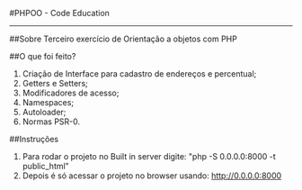 #PHPOO - Code Education
***

##Sobre
Terceiro exercício de Orientação a objetos com PHP

##O que foi feito?
1.  Criação de Interface para cadastro de endereços e percentual;
2.  Getters e Setters;
3.  Modificadores de acesso;
4.  Namespaces;
5.  Autoloader;
5.  Normas PSR-0.

##Instruções
1. Para rodar o projeto no Built in server digite: "php -S 0.0.0.0:8000 -t public_html"
2. Depois é só acessar o projeto no browser usando: http://0.0.0.0:8000